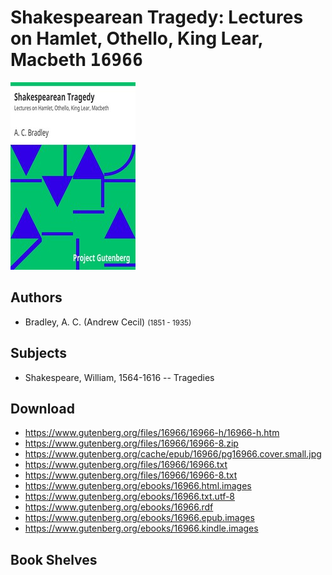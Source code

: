 # Shakespearean Tragedy: Lectures on Hamlet, Othello, King Lear, Macbeth <kbd>16966</kbd>

![](./cover.medium.jpg "")

## Authors


 - Bradley, A. C. (Andrew Cecil) <small>(1851 - 1935)</small>

## Subjects


 - Shakespeare, William, 1564-1616 -- Tragedies

## Download


 - https://www.gutenberg.org/files/16966/16966-h/16966-h.htm
 - https://www.gutenberg.org/files/16966/16966-8.zip
 - https://www.gutenberg.org/cache/epub/16966/pg16966.cover.small.jpg
 - https://www.gutenberg.org/files/16966/16966.txt
 - https://www.gutenberg.org/files/16966/16966-8.txt
 - https://www.gutenberg.org/ebooks/16966.html.images
 - https://www.gutenberg.org/ebooks/16966.txt.utf-8
 - https://www.gutenberg.org/ebooks/16966.rdf
 - https://www.gutenberg.org/ebooks/16966.epub.images
 - https://www.gutenberg.org/ebooks/16966.kindle.images

## Book Shelves


